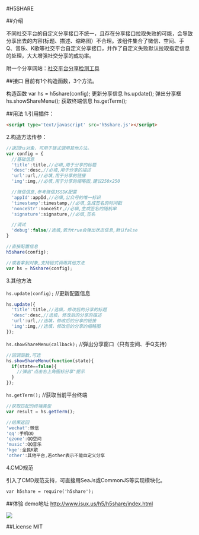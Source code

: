 #H5SHARE

##介绍

不同社交平台的自定义分享接口不统一，且存在分享接口拉取失败的可能，会导致分享出去的内容(标题、描述、缩略图）不合理。该组件集合了微信、空间、手Q、音乐、K歌等社交平台自定义分享接口，并作了自定义失败默认拉取指定信息的处理，大大增强社交分享的成功率。

附一个分享网站：[社交平台分享检测工具](http://tonytony.club/tool/share-check/index.html)

##接口
目前有1个构造函数，3个方法。

构造函数 var hs = h5share(config);
更新分享信息 hs.update();
弹出分享框 hs.showShareMenu();
获取终端信息 hs.getTerm();

##用法
1.引用插件：
```html
<script type='text/javascript' src='h5share.js'></script>
```

2.构造方法传参：

```javascript
//返回hs对象，可用于链式调用其他方法。
var config = {
  //基础信息
  'title':title,//必填,用于分享的标题
  'desc':desc,//必填,用于分享的描述
  'url':url,//必填,用于分享的链接
  'img':img,//必填,用于分享的缩略图,建议250x250

  //微信信息,参考微信JSSDK配置
  'appId':appId,//必填,公众号的唯一标识
  'timestamp':timestamp,//必填,生成签名的时间戳
  'nonceStr':nonceStr,//必填,生成签名的随机串
  'signature':signature,//必填,签名

  //调试
  'debug':false//选填,若为true会弹出状态信息,默认false
}

//直接配置信息
h5share(config);

//或者拿到对象,支持链式调用其他方法
var hs = h5share(config);
```

3.其他方法

`hs.update(config);`  //更新配置信息

```javascript
hs.update({
  'title':title,//选填，修改后的分享的标题
  'desc':desc,//选填，修改后的分享的描述
  'url':url,//选填，修改后的分享的链接
  'img':img,//选填，修改后的分享的缩略图
});
```

`hs.showShareMenu(callback);`  //弹出分享窗口（只有空间、手Q支持）

```javascript
//回调函数,可选						
hs.showShareMenu(function(state){
  if(state==false){
    //弹出"点击右上角图标分享"提示
  }
});
```

`hs.getTerm();`  //获取当前平台终端

```javascript
//获取匹配的终端类型
var result = hs.getTerm();

//结果返回
'wechat':微信
'qq':手机QQ
'qzone':QQ空间
'music':QQ音乐
'kge':全民K歌
'other':其他平台,若other表示不能自定义分享
```

4.CMD规范

引入了CMD规范支持，可直接用SeaJs或CommonJS等实现模块化。

```html
var h5share = require('h5share');
```

##体验
demo地址 http://www.isux.us/h5/h5share/index.html


![](http://qzonestyle.gtimg.cn/aoi/sola/20151221174638_Qf2RQZPVyA.png)

##License
MIT